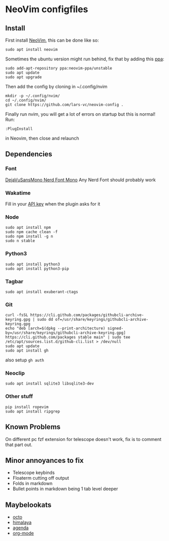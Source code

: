 # NeoVim configfiles

## Install
First install [NeoVim](https://github.com/neovim/neovim), this can be done like so:
```
sudo apt install neovim
```

Sometimes the ubuntu version might run behind, fix that by adding this [ppa](https://code.launchpad.net/~neovim-ppa/+archive/ubuntu/unstable):
```
sudo add-apt-repository ppa:neovim-ppa/unstable
sudo apt update
sudo apt upgrade
```

Then add the config by cloning in ~/.config/nvim
```
mkdir -p ~/.config/nvim/
cd ~/.config/nvim/
git clone https://github.com/lars-vc/neovim-config .
```
Finally run nvim, you will get a lot of errors on startup but this is normal! Run:
```
:PlugInstall
```
in Neovim, then close and relaunch

## Dependencies

### Font
[DejaVuSansMono Nerd Font Mono](https://github.com/ryanoasis/nerd-fonts/tree/master/patched-fonts/DejaVuSansMono/Regular/complete)
Any Nerd Font should probably work

### Wakatime
Fill in your [API key](https://wakatime.com/settings/api-key) when the plugin asks for it

### Node
```
sudo apt install npm
sudo npm cache clean -f
sudo npm install -g n
sudo n stable
```

### Python3
```
sudo apt install python3
sudo apt install python3-pip
```

### Tagbar
```
sudo apt install exuberant-ctags
```
### Git
```
curl -fsSL https://cli.github.com/packages/githubcli-archive-keyring.gpg | sudo dd of=/usr/share/keyrings/githubcli-archive-keyring.gpg
echo "deb [arch=$(dpkg --print-architecture) signed-by=/usr/share/keyrings/githubcli-archive-keyring.gpg] https://cli.github.com/packages stable main" | sudo tee /etc/apt/sources.list.d/github-cli.list > /dev/null
sudo apt update
sudo apt install gh
```
also setup `gh auth`

### Neoclip
```
sudo apt install sqlite3 libsqlite3-dev
```

### Other stuff
```
pip install ropevim
sudo apt install ripgrep
```

## Known Problems
On different pc fzf extension for telescope doesn't work, fix is to comment that part out.

## Minor annoyances to fix
* Telescope keybinds
* Floaterm cutting off output
* Folds in markdown
* Bullet points in markdown being 1 tab level deeper

## Maybelookats
* [octo](https://github.com/pwntester/octo.nvim)
* [himalaya](https://github.com/soywod/himalaya)
* [agenda](https://github.com/dhruvasagar/vim-dotoo)
* [org-mode](https://github.com/vimoutliner/vimoutliner)
